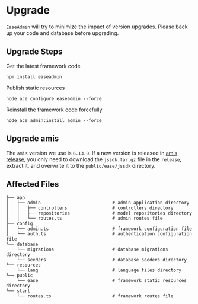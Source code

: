 # Upgrade

`EaseAdmin` will try to minimize the impact of version upgrades. Please back up your code and database before upgrading.

## Upgrade Steps

Get the latest framework code

```
npm install easeadmin
```

Publish static resources

```
node ace configure easeadmin --force
```

Reinstall the framework code forcefully

```
node ace admin:install admin --force
```

## Upgrade amis
The `amis` version we use is `6.13.0`. If a new version is released in [amis release](https://github.com/baidu/amis/releases), you only need to download the `jssdk.tar.gz` file in the `release`, extract it, and overwrite it to the `public/ease/jssdk` directory.

## Affected Files

```
├── app
│   ├── admin                           # admin application directory
│   │   ├── controllers                 # controllers directory
│   │   ├── repositories                # model repositories directory
│   │   └── routes.ts                   # admin routes file
├── config
│   └── admin.ts                        # framework configuration file
│   └── auth.ts                         # authentication configuration file
└── database
    └── migrations                      # database migrations directory
    └── seeders                         # database seeders directory
└── resources
    └── lang                            # language files directory
└── public
    └── ease                            # framework static resources directory
└── start
    └── routes.ts                       # framework routes file
```